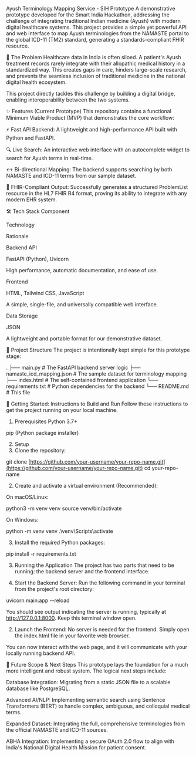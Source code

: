 Ayush Terminology Mapping Service - SIH Prototype
A demonstrative prototype developed for the Smart India Hackathon, addressing the challenge of integrating traditional Indian medicine (Ayush) with modern digital healthcare systems. This project provides a simple yet powerful API and web interface to map Ayush terminologies from the NAMASTE portal to the global ICD-11 (TM2) standard, generating a standards-compliant FHIR resource.

🎯 The Problem
Healthcare data in India is often siloed. A patient's Ayush treatment records rarely integrate with their allopathic medical history in a standardized way. This creates gaps in care, hinders large-scale research, and prevents the seamless inclusion of traditional medicine in the national digital health ecosystem.

This project directly tackles this challenge by building a digital bridge, enabling interoperability between the two systems.

✨ Features (Current Prototype)
This repository contains a functional Minimum Viable Product (MVP) that demonstrates the core workflow:

⚡ Fast API Backend: A lightweight and high-performance API built with Python and FastAPI.

🔍 Live Search: An interactive web interface with an autocomplete widget to search for Ayush terms in real-time.

↔️ Bi-directional Mapping: The backend supports searching by both NAMASTE and ICD-11 terms from our sample dataset.

📄 FHIR-Compliant Output: Successfully generates a structured ProblemList resource in the HL7 FHIR R4 format, proving its ability to integrate with any modern EHR system.

🛠️ Tech Stack
Component

Technology

Rationale

Backend API

FastAPI (Python), Uvicorn

High performance, automatic documentation, and ease of use.

Frontend

HTML, Tailwind CSS, JavaScript

A simple, single-file, and universally compatible web interface.

Data Storage

JSON

A lightweight and portable format for our demonstrative dataset.

📁 Project Structure
The project is intentionally kept simple for this prototype stage:

.
├── main.py                   # The FastAPI backend server logic
├── namaste_icd_mapping.json  # The sample dataset for terminology mapping
├── index.html                # The self-contained frontend application
└── requirements.txt          # Python dependencies for the backend
└── README.md                 # This file

🚀 Getting Started: Instructions to Build and Run
Follow these instructions to get the project running on your local machine.

1. Prerequisites
Python 3.7+

pip (Python package installer)

2. Setup
1. Clone the repository:

git clone [https://github.com/your-username/your-repo-name.git](https://github.com/your-username/your-repo-name.git)
cd your-repo-name

2. Create and activate a virtual environment (Recommended):

On macOS/Linux:

python3 -m venv venv
source venv/bin/activate

On Windows:

python -m venv venv
.\venv\Scripts\activate

3. Install the required Python packages:

pip install -r requirements.txt

3. Running the Application
The project has two parts that need to be running: the backend server and the frontend interface.

1. Start the Backend Server:
Run the following command in your terminal from the project's root directory:

uvicorn main:app --reload

You should see output indicating the server is running, typically at http://127.0.0.1:8000. Keep this terminal window open.

2. Launch the Frontend:
No server is needed for the frontend. Simply open the index.html file in your favorite web browser.

You can now interact with the web page, and it will communicate with your locally running backend API.

🔮 Future Scope & Next Steps
This prototype lays the foundation for a much more intelligent and robust system. The logical next steps include:

Database Integration: Migrating from a static JSON file to a scalable database like PostgreSQL.

Advanced AI/NLP: Implementing semantic search using Sentence Transformers (BERT) to handle complex, ambiguous, and colloquial medical terms.

Expanded Dataset: Integrating the full, comprehensive terminologies from the official NAMASTE and ICD-11 sources.

ABHA Integration: Implementing a secure OAuth 2.0 flow to align with India's National Digital Health Mission for patient consent.
